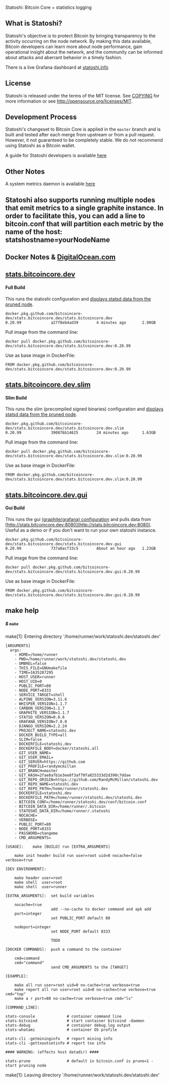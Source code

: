 Statoshi: Bitcoin Core + statistics logging

What is Statoshi?
----------------

Statoshi's objective is to protect Bitcoin by bringing transparency to the activity
occurring on the node network. By making this data available, Bitcoin developers can
learn more about node performance, gain operational insight about the network, and
the community can be informed about attacks and aberrant behavior in a timely fashion.

There is a live Grafana dashboard at [statoshi.info](https://statoshi.info)

License
-------

Statoshi is released under the terms of the MIT license. See [COPYING](COPYING) for more
information or see http://opensource.org/licenses/MIT.

Development Process
-------

Statoshi's changeset to Bitcoin Core is applied in the `master` branch and is
built and tested after each merge from upstream or from a pull request. However,
it not guaranteed to be completely stable. We do not recommend using Statoshi
as a Bitcoin wallet.

A guide for Statoshi developers is available [here](https://blog.lopp.net/statoshi-developer-s-guide/)

Other Notes
-------

A system metrics daemon is available [here](https://github.com/jlopp/bitcoin-utils/blob/master/systemMetricsDaemon.py)

Statoshi also supports running multiple nodes that emit metrics to a single graphite instance.
In order to facilitate this, you can add a line to bitcoin.conf that will partition each
metric by the name of the host: statshostname=yourNodeName
--
## Docker Notes & [DigitalOcean.com](https://m.do.co/c/ae5c7d05da91)

## [stats.bitcoincore.dev](https://github.com/bitcoincore-dev/stats.bitcoincore.dev/packages/314536)

#### Full Build

This runs the statoshi configuration and [displays statsd data from the pruned node](http://stats.bitcoincore.dev:3000).

```
docker.pkg.github.com/bitcoincore-dev/stats.bitcoincore.dev/stats.bitcoincore.dev
0.20.99             a27f8eb4ad39        4 minutes ago       2.98GB
```

Pull image from the command line:

	docker pull docker.pkg.github.com/bitcoincore-dev/stats.bitcoincore.dev/stats.bitcoincore.dev:0.20.99

Use as base image in DockerFile:

	FROM docker.pkg.github.com/bitcoincore-dev/stats.bitcoincore.dev/stats.bitcoincore.dev:0.20.99


## [stats.bitcoincore.dev.slim](https://github.com/bitcoincore-dev/stats.bitcoincore.dev/packages/315130)

#### Slim Build

This runs the slim (precompiled signed binaries) configuration and [displays statsd data from the pruned node](http://stats.bitcoincore.dev:3000).

```
docker.pkg.github.com/bitcoincore-dev/stats.bitcoincore.dev/stats.bitcoincore.dev.slim
0.20.99             390876b14625        24 minutes ago      1.63GB
```
Pull image from the command line:

	docker pull docker.pkg.github.com/bitcoincore-dev/stats.bitcoincore.dev/stats.bitcoincore.dev.slim:0.20.99

Use as base image in DockerFile:

	FROM docker.pkg.github.com/bitcoincore-dev/stats.bitcoincore.dev/stats.bitcoincore.dev.slim:0.20.99

## [stats.bitcoincore.dev.gui](https://github.com/bitcoincore-dev/stats.bitcoincore.dev/packages/315116)

#### Gui Build

This runs the gui [(graphite/grafana) configuration](http://stats.bitcoincore.dev:3000) and pulls data from
[http://stats.bitcoincore.dev:8080](http://stats.bitcoincore.dev:8080). Useful as a demo or if you don't want to run your own statoshi instance.

```
docker.pkg.github.com/bitcoincore-dev/stats.bitcoincore.dev/stats.bitcoincore.dev.gui
0.20.99             737a8acf33c5        About an hour ago   1.23GB
```

Pull image from the command line:

	docker pull docker.pkg.github.com/bitcoincore-dev/stats.bitcoincore.dev/stats.bitcoincore.dev.gui:0.20.99
	
Use as base image in DockerFile:

	FROM docker.pkg.github.com/bitcoincore-dev/stats.bitcoincore.dev/stats.bitcoincore.dev.gui:0.20.99

## make help


##### $ <code>make</code>
make[1]: Entering directory '/home/runner/work/statoshi.dev/statoshi.dev'

	[ARGUMENTS]	
      args:
        - HOME=/home/runner
        - PWD=/home/runner/work/statoshi.dev/statoshi.dev
        - UMBREL=false
        - THIS_FILE=GNUmakefile
        - TIME=1635287295
        - HOST_USER=runner
        - HOST_UID=0
        - PUBLIC_PORT=80
        - NODE_PORT=8333
        - SERVICE_TARGET=shell
        - ALPINE_VERSION=3.11.6
        - WHISPER_VERSION=1.1.7
        - CARBON_VERSION=1.1.7
        - GRAPHITE_VERSION=1.1.7
        - STATSD_VERSION=0.8.6
        - GRAFANA_VERSION=7.0.0
        - DJANGO_VERSION=2.2.24
        - PROJECT_NAME=statoshi.dev
        - DOCKER_BUILD_TYPE=all
        - SLIM=false
        - DOCKERFILE=statoshi.dev
        - DOCKERFILE_BODY=docker/statoshi.all
        - GIT_USER_NAME=
        - GIT_USER_EMAIL=
        - GIT_SERVER=https://github.com
        - GIT_PROFILE=randymcmillan
        - GIT_BRANCH=master
        - GIT_HASH=2fae8a7b1e3ee0f3af70fa825333d2d390c7ddae
        - GIT_REPO_ORIGIN=https://github.com/RandyMcMillan/statoshi.dev
        - GIT_REPO_NAME=statoshi.dev
        - GIT_REPO_PATH=/home/runner/statoshi.dev
        - DOCKERFILE=statoshi.dev
        - DOCKERFILE_PATH=/home/runner/statoshi.dev/statoshi.dev
        - BITCOIN_CONF=/home/runner/statoshi.dev/conf/bitcoin.conf
        - BITCOIN_DATA_DIR=/home/runner/.bitcoin
        - STATOSHI_DATA_DIR=/home/runner/.statoshi
        - NOCACHE=
        - VERBOSE=
        - PUBLIC_PORT=80
        - NODE_PORT=8333
        - PASSWORD=changeme
        - CMD_ARGUMENTS=

	[USAGE]:	make [BUILD] run [EXTRA_ARGUMENTS]	

		make init header build run user=root uid=0 nocache=false verbose=true

	[DEV ENVIRONMENT]:	

		make header user=root
		make shell  user=root
		make shell  user=runner

	[EXTRA_ARGUMENTS]:	set build variables	

		nocache=true
		            	add --no-cache to docker command and apk add 
		port=integer
		            	set PUBLIC_PORT default 80

		nodeport=integer
		            	set NODE_PORT default 8333

		            	TODO

	[DOCKER COMMANDS]:	push a command to the container	

		cmd=command 	
		cmd="command"	
		             	send CMD_ARGUMENTS to the [TARGET]

	[EXAMPLE]:

		make all run user=root uid=0 no-cache=true verbose=true
		make report all run user=root uid=0 no-cache=true verbose=true cmd="top"
		make a r port=80 no-cache=true verbose=true cmd="ls"

	[COMMAND_LINE]:

	stats-console              # container command line
	stats-bitcoind             # start container bitcoind -daemon
	stats-debug                # container debug.log output
	stats-whatami              # container OS profile

	stats-cli -getmininginfo   # report mining info
	stats-cli -gettxoutsetinfo # report txo info

	#### WARNING: (effects host datadir) ####
	
	stats-prune                # default in bitcoin.conf is prune=1 - start pruning node
	
make[1]: Leaving directory '/home/runner/work/statoshi.dev/statoshi.dev'
